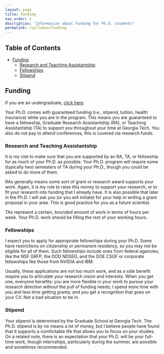 ```yaml
---
layout: page
title: Funding
nav_order: 2
description: "Information about funding for Ph.D. students"
permalink: /syllabus/funding
---
```


<!-- START doctoc generated TOC please keep comment here to allow auto update -->
<!-- DON'T EDIT THIS SECTION, INSTEAD RE-RUN doctoc TO UPDATE -->
## Table of Contents

- [Funding](#funding)
  - [Research and Teaching Assistantship](#research-and-teaching-assistantship)
  - [Fellowships](#fellowships)
  - [Stipend](#stipend)

<!-- END doctoc generated TOC please keep comment here to allow auto update -->

## Funding

If you are an undergraduate, [click here](/details/undergraduate-specifics).

Your Ph.D. comes with guaranteed funding (i.e., stipend, tuition, health insurance) while you are in the program.
This means you are guaranteed to have a fellowship, Graduate Research Assistantship (RA), or Teaching Assistantship (TA) to support you throughout your time at Georgia Tech.
You also do not pay to attend conferences, this is covered via research funds.

### Research and Teaching Assistantship 

It is my role to make sure that you are supported by an RA, TA, or fellowship for as much of your Ph.D. as possible.
Your Ph.D. program will require some (typically two) semesters of TA during your Ph.D., though you could be asked to do more of them.

RAs generally means some sort of grant or research award supports your work.
Again, it is my role to raise this money to support your research, or to fit your research into funding that I already have.
It is also possible that later in the Ph.D. I will ask you (or you will initiate) for your help in writing a grant proposal in your area.
This is good practice for you as a future scientist.
 
TAs represent a certain, bounded amount of work in terms of hours per week.
Your Ph.D. work should be filling the rest of your working hours.

### Fellowships

I expect you to apply for appropriate fellowships during your Ph.D.
Some have restrictions on citizenship or permanent residency, so you may not be eligible for all of them.
Such fellowships include ones from federal agencies, like the NSF GRFP, the DOD NDSEG, and the DOE CSGF or corporate fellowships like those from NVIDIA and IBM.

Usually, these applications are not too much work, and as a side benefit require you to articulate your research vision and interests.
When you get one, everyone benefits: you are more flexible in your work to pursue your research direction without the pull of funding needs; I spend more time with you and less time getting grants; and you get a recognition that goes on your CV.
Not a bad situation to be in.
 
### Stipend

Your stipend is determined by the Graduate School at Georgia Tech.
The Ph.D. stipend is by no means a lot of money, but I believe people have found that it supports a comfortable life that allows you to focus on your studies.
On a related note, there is an expectation that your Ph.D. will be your full-time work, though internships, particularly during the summer, are possible and sometimes recommended. 